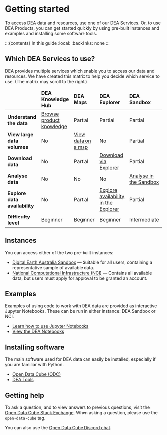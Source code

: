 # Getting started

To access DEA data and resources, use one of our DEA Services. Or, to use DEA Products, you can get started quickly by using pre-built instances and examples and installing some software tools.

:::{contents} In this guide
:local:
:backlinks: none
:::

## Which DEA Services to use?

DEA provides multiple services which enable you to access our data and resources. We have created this matrix to help you decide which service to use. (The matrix may scroll to the right.)

<table class="colour-coded-table traffic-light-theme scroll-horizontally">
    <thead>
        <tr>
            <td></td>
            <td><strong>DEA Knowledge Hub</strong></td>
            <td><strong>DEA Maps</strong></td>
            <td><strong>DEA Explorer</strong></td>
            <td><strong>DEA Sandbox</strong></td>
            <td><strong>NCI</strong></td>
            <td><strong>STAC</strong></td>
            <td><strong>AWS</strong></td>
            <td><strong>AWS-Continental Mosaics </strong></td>
            <td><strong>DEA WMS</strong></td>
            <td><strong>DEA WCS</strong></td>
        </tr>
   </thead>
    <tbody>
        <tr>
            <td><strong>Understand the data</strong></td>
            <td class="low"><a href="/data/">Browse product knowledge</a></td>
            <td class="medium">Partial</td>
            <td class="medium">Partial</td>
            <td class="medium">Partial</td>
            <td class="medium">Partial</td>
            <td class="medium">Partial</td>
            <td class="medium">Partial</td>
            <td class="medium">Partial</td>
            <td class="medium">Partial</td>
            <td class="medium">Partial</td>
        </tr>
        <tr>
            <td><strong>View large data volumes</strong></td>
            <td class="high">No</td>
            <td class="low"><a href="/guides/setup/dea_maps/">View data on a map</a></td>
            <td class="high">No</td>
            <td class="medium">Partial</td>
            <td class="medium">Partial</td>
            <td class="low"><a href="/guides/setup/gis/stac/">View data using STAC</a></td>
            <td class="high">No</td>
            <td class="low">ADD LINK TO INSTRUCTIONS</td>
            <td class="low"><a href="/guides/setup/gis/web_map_service/">View on the WMS</a></td>
            <td class="medium">Partial</td>
        </tr>
        <tr>
            <td><strong>Download data</strong></td>
            <td class="high">No</td>
            <td class="medium">Partial</td>
            <td class="low"><a href="/guides/setup/explorer_guide/">Download via Explorer</a></td>
            <td class="medium">Partial</td>
            <td class="medium">Partial</td>
            <td class="low"><a href="/guides/setup/gis/stac/">Download via STAC</a></td>
            <td class="low"><a href="/guides/setup/AWS/data_and_metadata/">Download via AWS</a></td>
            <td class="medium">Partial</td>
            <td class="high">No</td>
            <td class="low"><a href="/guides/setup/gis/web_coverage_service/">Download via WCS</a></td>
        </tr>
        <tr>
            <td><strong>Analyse data</strong></td>
            <td class="high">No</td>
            <td class="high">No</td>
            <td class="high">No</td>
            <td class="low"><a href="/guides/setup/Sandbox/sandbox/">Analyse in the Sandbox</a></td>
            <td class="low"><a href="/guides/setup/NCI/README/">Analyse in the NCI</a></td>
            <td class="medium">Partial</td>
            <td class="high">No</td>
            <td class="low">ADD LINK TO INSTRUCTIONS</td>
            <td class="high">No</td>
            <td class="low"><a href="/guides/setup/gis/web_coverage_service/">Analyse using WCS</a></td>
        </tr>
        <tr>
            <td><strong>Explore data availability</strong></td>
            <td class="high">No</td>
            <td class="medium">Partial</td>
            <td class="low"><a href="/guides/setup/explorer_guide/">Explore availability in the Explorer</a></td>
            <td class="medium">Partial</td>
            <td class="medium">Partial</td>
            <td class="low"><a href="/guides/setup/gis/stac/">Query data availability</a></td>
            <td class="high">No</td>
            <td class="high">No</td>
            <td class="high">No</td>
            <td class="high">No</td>
        </tr>
        <tr>
            <td><strong>Difficulty level</strong></td>
            <td class="blank">Beginner</td>
            <td class="blank">Beginner</td>
            <td class="blank">Beginner</td>
            <td class="blank">Intermediate</td>
            <td class="blank">Intermediate</td>
            <td class="blank">Advanced</td>
            <td class="blank">Intermediate</td>
            <td class="blank">Beginner</td>
            <td class="blank">Intermediate</td>
            <td class="blank">Intermediate</td>
        </tr>
   </tbody>
</table>

## Instances

You can access either of the two pre-built instances:

* [Digital Earth Australia Sandbox](/guides/setup/Sandbox/sandbox/) &mdash; Suitable for all users, containing a representative sample of available data.
* [National Computational Infrastructure (NCI)](/guides/setup/NCI/README/) &mdash; Contains all available data, but users must apply for approval to be granted an account.

## Examples

Examples of using code to work with DEA data are provided as interactive Jupyter Notebooks. These can be run in either instance: DEA Sandbox or NCI. 

* [Learn how to use Jupyter Notebooks](/guides/setup/jupyter/)
* [View the DEA Notebooks](/dea-notebooks/)

## Installing software

The main software used for DEA data can easily be installed, especially if you are familiar with Python.

* [Open Data Cube (ODC)](https://www.opendatacube.org/)
* [DEA Tools](/notebooks/Tools/)

## Getting help

To ask a question, and to view answers to previous questions, visit the [Open Data Cube Stack Exchange](https://gis.stackexchange.com/questions/tagged/open-data-cube). When asking a question, please use the `open-data-cube` tag.

You can also use the [Open Data Cube Discord chat](https://discord.com/invite/4hhBQVas5U).

